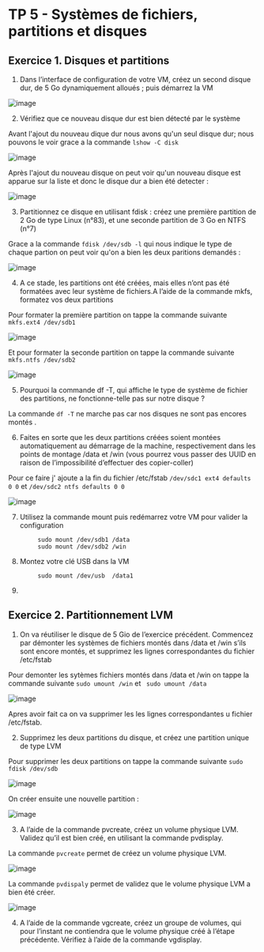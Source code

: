 # TP 5 - Systèmes de fichiers, partitions et disques

## Exercice 1. Disques et partitions

1. Dans l’interface de configuration de votre VM, créez un second disque dur, de 5 Go dynamiquement
alloués ; puis démarrez la VM

![image](https://user-images.githubusercontent.com/80455696/194237396-4d76149b-5857-4d96-9221-d9b9bb0be2fe.png)

2. Vérifiez que ce nouveau disque dur est bien détecté par le système

Avant l'ajout du nouveau dique dur nous avons qu'un seul disque dur; nous pouvons le voir grace a la commande `lshow -C disk`

![image](https://user-images.githubusercontent.com/80455696/194242744-069c0ad5-6970-436d-84eb-2b1a75a693f9.png)

Après l'ajout du nouveau disque on peut voir qu'un nouveau disque est apparue sur la liste et donc le disque dur a bien été detecter :

![image](https://user-images.githubusercontent.com/80455696/194242628-37375a12-194f-4b3d-af12-3b8608084828.png)

3. Partitionnez ce disque en utilisant fdisk : créez une première partition de 2 Go de type Linux (n°83), et une seconde partition de 3 Go en NTFS (n°7)

Grace a la commande `fdisk /dev/sdb -l` qui nous indique le type de chaque partion on peut voir qu'on a bien les deux paritions demandés :

![image](https://user-images.githubusercontent.com/80455696/194697648-df8bb0f3-ed46-41f3-a3ab-9975bec7f094.png)

4. A ce stade, les partitions ont été créées, mais elles n’ont pas été formatées avec leur système de fichiers.A l’aide de la commande mkfs, formatez vos deux partitions 

Pour formater la première partition on tappe la commande suivante `mkfs.ext4 /dev/sdb1`

![image](https://user-images.githubusercontent.com/80455696/194264149-aed64855-95e3-4b6c-a2ac-1f5a2814e47c.png)

Et pour formater la seconde partition on tappe la commande suivante `mkfs.ntfs /dev/sdb2`

![image](https://user-images.githubusercontent.com/80455696/194265417-013c2108-6121-4d66-9f47-a8f698e8b22c.png)

5. Pourquoi la commande df -T, qui affiche le type de système de fichier des partitions, ne fonctionne-telle pas sur notre disque ?

La commande `df -T` ne marche pas car nos disques ne sont pas encores montés .

6. Faites en sorte que les deux partitions créées soient montées automatiquement au démarrage de la machine, respectivement dans les points de montage /data et /win (vous pourrez vous passer des UUID en raison de l’impossibilité d’effectuer des copier-coller)

Pour ce faire j' ajoute a la fin du fichier /etc/fstab `/dev/sdc1 ext4 defaults 0 0` et `/dev/sdc2 ntfs defaults 0 0`

![image](https://user-images.githubusercontent.com/80455696/194697881-477ca0d5-8258-485c-8931-b7d84fef6506.png)

7. Utilisez la commande mount puis redémarrez votre VM pour valider la configuration

            sudo mount /dev/sdb1 /data
            sudo mount /dev/sdb2 /win
      
8. Montez votre clé USB dans la VM

            sudo mount /dev/usb  /data1
      
9.       


## Exercice 2. Partitionnement LVM


1. On va réutiliser le disque de 5 Gio de l’exercice précédent. Commencez par démonter les systèmes de
fichiers montés dans /data et /win s’ils sont encore montés, et supprimez les lignes correspondantes
du fichier /etc/fstab

Pour demonter les sytèmes fichiers montés dans /data et /win on tappe la commande suivante ` sudo umount /win ` et ` sudo umount /data`

![image](https://user-images.githubusercontent.com/80455696/194698212-07777576-78d2-456a-95b7-1ec3f009c3d2.png)

Apres avoir fait ca on va supprimer les les lignes correspondantes u fichier /etc/fstab.

2. Supprimez les deux partitions du disque, et créez une partition unique de type LVM

Pour supprimer les deux partitions on tappe la commande suivante `sudo fdisk /dev/sdb`

![image](https://user-images.githubusercontent.com/80455696/194698431-cb84a20c-c31d-40e5-999e-7b40fae3b474.png)

On créer ensuite une nouvelle partition :

![image](https://user-images.githubusercontent.com/80455696/194698537-e25d5b69-3a29-4fe2-87e8-db462ab67774.png)

3. A l’aide de la commande pvcreate, créez un volume physique LVM. Validez qu’il est bien créé, en
utilisant la commande pvdisplay.

La commande `pvcreate` permet de créez un volume physique LVM.

![image](https://user-images.githubusercontent.com/80455696/194699067-30c856ea-cd8e-43e9-bb6b-8aab23305213.png)

La commande `pvdispaly` permet de validez que le volume physique LVM a bien été créer.

![image](https://user-images.githubusercontent.com/80455696/194699078-413ee36f-2f6f-4234-95fe-f3aa343bb8d1.png)

4. A l’aide de la commande vgcreate, créez un groupe de volumes, qui pour l’instant ne contiendra que
le volume physique créé à l’étape précédente. Vérifiez à l’aide de la commande vgdisplay.
